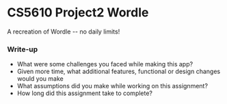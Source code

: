 # CS5610 Project2 Wordle
A recreation of Wordle -- no daily limits!

### Write-up
- What were some challenges you faced while making this app?
- Given more time, what additional features, functional or design changes would you make
- What assumptions did you make while working on this assignment?
- How long did this assignment take to complete?
